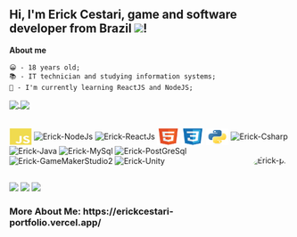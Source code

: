 ## Hi, I'm Erick Cestari, game and software developer from Brazil <img height = "20em" src="https://em-content.zobj.net/thumbs/120/google/350/flag-brazil_1f1e7-1f1f7.png"></img>!

**About me**
    
    😀 - 18 years old;
    📚 - IT technician and studying information systems;
    🌱 - I'm currently learning ReactJS and NodeJS;

<div>
  <a href="https://github.com/erickcestari">
    <img align="center" height = "170em" src="https://github-readme-stats.vercel.app/api?username=erickcestari&show_icons=true&theme=radical" />
  </a>
  <a href="https://github.com/erickcestari">
    <img align="center" height = "170em"  src="https://github-readme-stats.vercel.app/api/top-langs/?username=erickcestari&layout=compact&theme=radical" />
  </a>
</div>
<br>
<div style="display: inline_block"><br>
  <img align="center" alt="Erick-Js" height="30" width="40" src="https://raw.githubusercontent.com/devicons/devicon/master/icons/javascript/javascript-plain.svg">
  <img align="center" alt="Erick-NodeJs" height="40" width="40" src="https://cdn.jsdelivr.net/gh/devicons/devicon/icons/nodejs/nodejs-original.svg"/>
  <img align="center" alt="Erick-ReactJs" height="40" width="40" src="https://cdn.jsdelivr.net/gh/devicons/devicon/icons/react/react-original.svg"/> 
  <img align="center" alt="Erick-HTML" height="30" width="40" src="https://raw.githubusercontent.com/devicons/devicon/master/icons/html5/html5-original.svg">
  <img align="center" alt="Erick-CSS" height="30" width="40" src="https://raw.githubusercontent.com/devicons/devicon/master/icons/css3/css3-original.svg">
  <img align="center" alt="Erick-Python" height="30" width="40" src="https://raw.githubusercontent.com/devicons/devicon/master/icons/python/python-original.svg">
  <img align="center" alt="Erick-Csharp" height="30" width="40" src="https://cdn.jsdelivr.net/gh/devicons/devicon/icons/csharp/csharp-original.svg">
  <img align="center" alt="Erick-Java" height="30" width="40" src="https://cdn.jsdelivr.net/gh/devicons/devicon/icons/java/java-original.svg"/>
  <img align="center" alt="Erick-MySql" height="30" width="40" src="https://cdn.jsdelivr.net/gh/devicons/devicon/icons/mysql/mysql-original.svg"/>
      <img align="center" alt="Erick-PostGreSql" height="30" width="40" src="https://cdn.jsdelivr.net/gh/devicons/devicon/icons/postgresql/postgresql-original.svg"/> 
  <img align="center" alt="Erick-GameMakerStudio2" height="30" width="40" src="https://www.svgrepo.com/show/373618/gamemaker2.svg"/>
  <img align="center" alt="Erick-Unity" height="40" width="40" src="https://img.icons8.com/nolan/256/unity.png"/>
  
    
  
  <img align="right" alt="Erick-pic" height="150" style="border-radius:50px;" src="https://cdn.discordapp.com/attachments/743537404929114155/1073791231701827584/image0.gif">
</div>
  
  ##
 
<div> 
  <a href="https://instagram.com/erick_cestari" target="_blank"><img src="https://img.shields.io/badge/-Instagram-%23E4405F?style=for-the-badge&logo=instagram&logoColor=white" target="_blank"></a>
  <a href = "mailto:erickcestari03@gmail.com"><img src="https://img.shields.io/badge/-Gmail-%23333?style=for-the-badge&logo=gmail&logoColor=white" target="_blank"></a>
  <a href="https://www.linkedin.com/in/erick-cestari/" target="_blank"><img src="https://img.shields.io/badge/-LinkedIn-%230077B5?style=for-the-badge&logo=linkedin&logoColor=white" target="_blank"></a> 
  
</div>

<h3>More About Me: https://erickcestari-portfolio.vercel.app/</h3>
